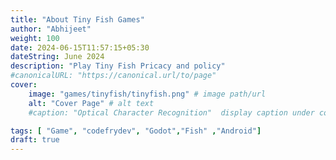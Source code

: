 ```yaml
---
title: "About Tiny Fish Games"
author: "Abhijeet"
weight: 100
date: 2024-06-15T11:57:15+05:30
dateString: June 2024
description: "Play Tiny Fish Pricacy and policy"
#canonicalURL: "https://canonical.url/to/page"
cover:
    image: "games/tinyfish/tinyfish.png" # image path/url
    alt: "Cover Page" # alt text
    #caption: "Optical Character Recognition"  display caption under cover 

tags: [ "Game", "codefrydev", "Godot","Fish" ,"Android"]
draft: true
---
```

